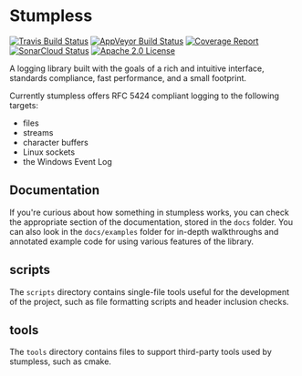 # Stumpless

[![Travis Build Status](https://travis-ci.org/goatshriek/stumpless.svg?branch=master)](https://travis-ci.org/goatshriek/stumpless)
[![AppVeyor Build Status](https://ci.appveyor.com/api/projects/status/uwied5cn5jujl4d2/branch/master?svg=true)](https://ci.appveyor.com/project/goatshriek/stumpless)
[![Coverage Report](https://codecov.io/gh/goatshriek/stumpless/branch/master/graph/badge.svg)](https://codecov.io/gh/goatshriek/stumpless)
[![SonarCloud Status](https://sonarcloud.io/api/project_badges/measure?project=stumpless&metric=alert_status)](https://sonarcloud.io/dashboard?id=stumpless)
[![Apache 2.0 License](https://img.shields.io/badge/license-Apache%202.0-blue.svg)](https://opensource.org/licenses/Apache-2.0)

A logging library built with the goals of a rich and intuitive interface,
standards compliance, fast performance, and a small footprint.

Currently stumpless offers RFC 5424 compliant logging to the following targets:
 * files
 * streams
 * character buffers
 * Linux sockets
 * the Windows Event Log

## Documentation
If you're curious about how something in stumpless works, you can check the
appropriate section of the documentation, stored in the `docs` folder. You can
also look in the `docs/examples` folder for in-depth walkthroughs and annotated
example code for using various features of the library.

## scripts
The `scripts` directory contains single-file tools useful for the development
of the project, such as file formatting scripts and header inclusion checks.

## tools
The `tools` directory contains files to support third-party tools used by
stumpless, such as cmake.
